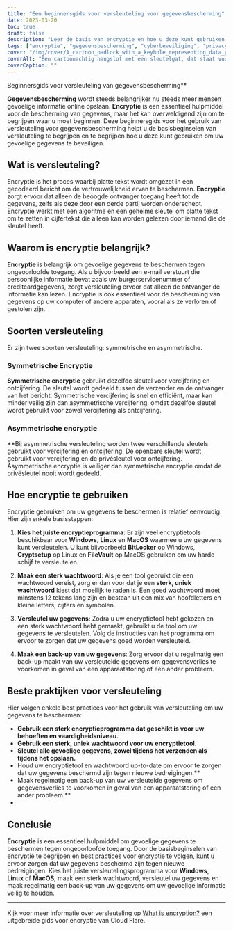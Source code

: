 ```yaml
---
title: "Een beginnersgids voor versleuteling voor gegevensbescherming"
date: 2023-03-20
toc: true
draft: false
description: "Leer de basis van encryptie en hoe u deze kunt gebruiken om uw gevoelige gegevens te beveiligen met deze beginnersgids voor encryptie."
tags: ["encryptie", "gegevensbescherming", "cyberbeveiliging", "privacy", "technologie", "online beveiliging", "symmetrische encryptie", "asymmetrische encryptie", "beveiliging", "internetprivacy", "cryptografie", "versleutelde berichtgeving", "digitale veiligheid", "gegevensprivacy", "gecodeerde gegevens", "encryptie software", "data-encryptie", "computerbeveiliging", "netwerkbeveiliging", "wachtwoordbeveiliging"]
cover: "/img/cover/A_cartoon_padlock_with_a_keyhole_representing_data_protection.png"
coverAlt: "Een cartoonachtig hangslot met een sleutelgat, dat staat voor gegevensbescherming door encryptie."
coverCaption: ""
---
```

 Beginnersgids voor versleuteling van gegevensbescherming**

**Gegevensbescherming** wordt steeds belangrijker nu steeds meer mensen gevoelige informatie online opslaan. **Encryptie** is een essentieel hulpmiddel voor de bescherming van gegevens, maar het kan overweldigend zijn om te begrijpen waar u moet beginnen. Deze beginnersgids voor het gebruik van versleuteling voor gegevensbescherming helpt u de basisbeginselen van versleuteling te begrijpen en te begrijpen hoe u deze kunt gebruiken om uw gevoelige gegevens te beveiligen.

## Wat is versleuteling?

Encryptie is het proces waarbij platte tekst wordt omgezet in een gecodeerd bericht om de vertrouwelijkheid ervan te beschermen. **Encryptie** zorgt ervoor dat alleen de beoogde ontvanger toegang heeft tot de gegevens, zelfs als deze door een derde partij worden onderschept. Encryptie werkt met een algoritme en een geheime sleutel om platte tekst om te zetten in cijfertekst die alleen kan worden gelezen door iemand die de sleutel heeft.

## Waarom is encryptie belangrijk?

**Encryptie** is belangrijk om gevoelige gegevens te beschermen tegen ongeoorloofde toegang. Als u bijvoorbeeld een e-mail verstuurt die persoonlijke informatie bevat zoals uw burgerservicenummer of creditcardgegevens, zorgt versleuteling ervoor dat alleen de ontvanger de informatie kan lezen. Encryptie is ook essentieel voor de bescherming van gegevens op uw computer of andere apparaten, vooral als ze verloren of gestolen zijn.

## Soorten versleuteling

Er zijn twee soorten versleuteling: symmetrische en asymmetrische.

### Symmetrische Encryptie

**Symmetrische encryptie** gebruikt dezelfde sleutel voor vercijfering en ontcijfering. De sleutel wordt gedeeld tussen de verzender en de ontvanger van het bericht. Symmetrische vercijfering is snel en efficiënt, maar kan minder veilig zijn dan asymmetrische vercijfering, omdat dezelfde sleutel wordt gebruikt voor zowel vercijfering als ontcijfering.

### Asymmetrische encryptie

**Bij asymmetrische versleuteling worden twee verschillende sleutels gebruikt voor vercijfering en ontcijfering. De openbare sleutel wordt gebruikt voor vercijfering en de privésleutel voor ontcijfering. Asymmetrische encryptie is veiliger dan symmetrische encryptie omdat de privésleutel nooit wordt gedeeld.

## Hoe encryptie te gebruiken

Encryptie gebruiken om uw gegevens te beschermen is relatief eenvoudig. Hier zijn enkele basisstappen:

1. **Kies het juiste encryptieprogramma**: Er zijn veel encryptietools beschikbaar voor **Windows**, **Linux** en **MacOS** waarmee u uw gegevens kunt versleutelen. U kunt bijvoorbeeld **BitLocker** op Windows, **Cryptsetup** op Linux en **FileVault** op MacOS gebruiken om uw harde schijf te versleutelen.

2. **Maak een sterk wachtwoord**: Als je een tool gebruikt die een wachtwoord vereist, zorg er dan voor dat je een **sterk, uniek wachtwoord** kiest dat moeilijk te raden is. Een goed wachtwoord moet minstens 12 tekens lang zijn en bestaan uit een mix van hoofdletters en kleine letters, cijfers en symbolen.

3. **Versleutel uw gegevens**: Zodra u uw encryptietool hebt gekozen en een sterk wachtwoord hebt gemaakt, gebruikt u de tool om uw gegevens te versleutelen. Volg de instructies van het programma om ervoor te zorgen dat uw gegevens goed worden versleuteld.

4. **Maak een back-up van uw gegevens**: Zorg ervoor dat u regelmatig een back-up maakt van uw versleutelde gegevens om gegevensverlies te voorkomen in geval van een apparaatstoring of een ander probleem.

## Beste praktijken voor versleuteling

Hier volgen enkele best practices voor het gebruik van versleuteling om uw gegevens te beschermen:

- **Gebruik een sterk encryptieprogramma dat geschikt is voor uw behoeften en vaardigheidsniveau.**
- **Gebruik een sterk, uniek wachtwoord voor uw encryptietool.**
- **Sleutel alle gevoelige gegevens, zowel tijdens het verzenden als tijdens het opslaan.**
- Houd uw encryptietool en wachtwoord up-to-date om ervoor te zorgen dat uw gegevens beschermd zijn tegen nieuwe bedreigingen.**
- Maak regelmatig een back-up van uw versleutelde gegevens om gegevensverlies te voorkomen in geval van een apparaatstoring of een ander probleem.**
-
## Conclusie

**Encryptie** is een essentieel hulpmiddel om gevoelige gegevens te beschermen tegen ongeoorloofde toegang. Door de basisbeginselen van encryptie te begrijpen en best practices voor encryptie te volgen, kunt u ervoor zorgen dat uw gegevens beschermd zijn tegen nieuwe bedreigingen. Kies het juiste versleutelingsprogramma voor **Windows**, **Linux** of **MacOS**, maak een sterk wachtwoord, versleutel uw gegevens en maak regelmatig een back-up van uw gegevens om uw gevoelige informatie veilig te houden.

______

Kijk voor meer informatie over versleuteling op [What is encryption?](https://www.cloudflare.com/learning/ssl/what-is-encryption/) een uitgebreide gids voor encryptie van Cloud Flare.
